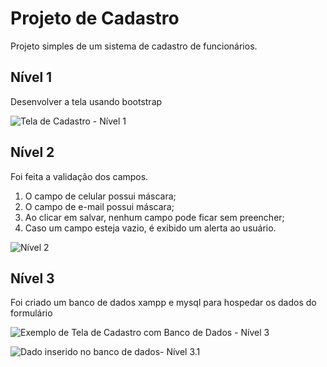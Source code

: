 # Projeto de Cadastro 

Projeto simples de um sistema de cadastro de funcionários. 

## Nível 1

Desenvolver a tela usando bootstrap 

![Tela de Cadastro - Nível 1](https://i.imgur.com/0aWYdzU.png)

## Nível 2

Foi feita a validação dos campos.

1. O campo de celular possui máscara;
2. O campo de e-mail possui máscara;
3. Ao clicar em salvar, nenhum campo pode ficar sem preencher;
4. Caso um campo esteja vazio, é exibido um alerta ao usuário.

![Nível 2](https://i.imgur.com/eFd90Dm.png)

## Nível 3

Foi criado um banco de dados xampp e mysql para hospedar os
dados do formulário

![Exemplo de Tela de Cadastro com Banco de Dados - Nível 3](https://i.imgur.com/ZFvZkvz.png)


![Dado inserido no banco de dados- Nível 3.1](https://i.imgur.com/q6eMtJz.png)
